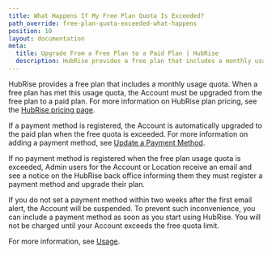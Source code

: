 ```yaml
---
title: What Happens If My Free Plan Quota Is Exceeded?
path_override: free-plan-quota-exceeded-what-happens
position: 10
layout: documentation
meta:
  title: Upgrade From a Free Plan to a Paid Plan | HubRise
  description: HubRise provides a free plan that includes a monthly usage quota. See how to upgrade to a paid plan when a free plan has met this usage quota.
---
```


HubRise provides a free plan that includes a monthly usage quota. When a free plan has met this usage quota, the Account must be upgraded from the free plan to a paid plan. For more information on HubRise plan pricing, see the [HubRise pricing page](/pricing).

If a payment method is registered, the Account is automatically upgraded to the paid plan when the free quota is exceeded. For more information on adding a payment method, see [Update a Payment Method](/docs/payment#add-payment-method).

If no payment method is registered when the free plan usage quota is exceeded, Admin users for the Account or Location receive an email and see a notice on the HubRise back office informing them they must register a payment method and upgrade their plan.

If you do not set a payment method within two weeks after the first email alert, the Account will be suspended. To prevent such inconvenience, you can include a payment method as soon as you start using HubRise. You will not be charged until your Account exceeds the free quota limit.

For more information, see [Usage](/docs/usage-plan).
